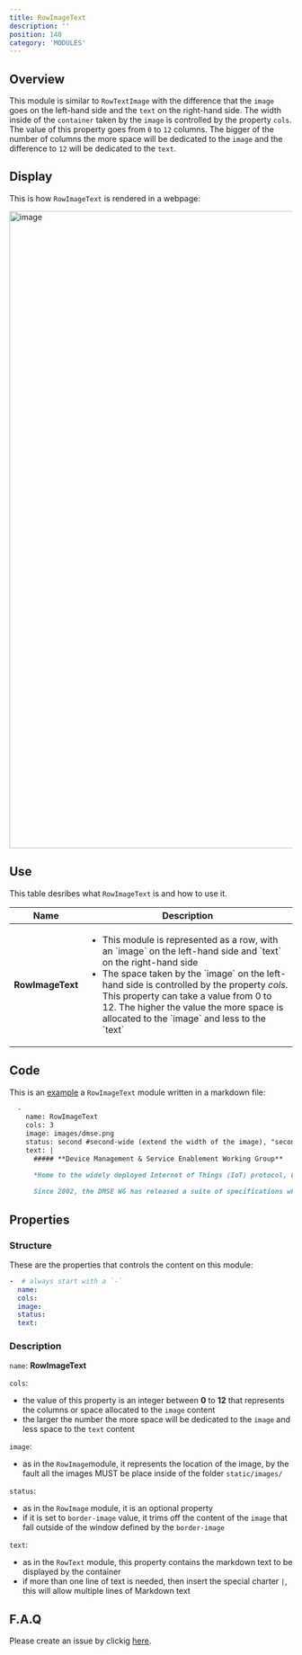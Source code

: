 ```yaml
---
title: RowImageText
description: ''
position: 140
category: 'MODULES'
---
```

## Overview
This module is similar to `RowTextImage` with the difference that the `image` goes on the left-hand side and the `text` on the right-hand side. The width inside of the `container` taken by the `image` is controlled by the property `cols`. The value of this property goes from `0` to `12` columns. The bigger of the number of columns the more space will be dedicated to the `image` and the difference to `12` will be dedicated to the `text`.

## Display

This is how `RowImageText` is rendered in a webpage:

<img width="1134" alt="image" src="https://user-images.githubusercontent.com/3258579/146674517-2a11b964-10d9-49c2-a396-74857f35cd47.png">

## Use
This table desribes what `RowImageText` is and how to use it.

<table>
<thead>
      <tr>
            <th>Name</th>
            <th>Description</th>
      </tr>
</thead>
<tbody>
      <tr>
            <td><b>RowImageText</b></td>
            <td>
                  <ul>
                        <li>This module is represented as a row, with an `image` on the left-hand side and `text` on the right-hand side</li>
                        <li>The space taken by the `image` on the left-hand side is controlled by the property <i>cols</i>. This property can take a value from 0 to 12. The higher the value the more space is allocated to the `image` and less to the `text` </li>
                  </ul>
            </td>
      </tr>
</tbody>
</table>

## Code

This is an [example](https://raw.githubusercontent.com/OpenMobileAlliance/oma_github_pages/main/content/index.md) a `RowImageText` module written in a markdown file:

```md
  -
    name: RowImageText
    cols: 3
    image: images/dmse.png
    status: second #second-wide (extend the width of the image), "second" provides a background color to the text or empty
    text: | 
      ##### **Device Management & Service Enablement Working Group**

      *Home to the widely deployed Internet of Things (IoT) protocol, LightweightM2M (LwM2M), the Device Management & Service Enablement Working Group (DMSE WG) specifies protocols and mechanisms to achieve the management of mobile devices, services access and software on connected devices across networks.*
      
      Since 2002, the DMSE WG has released a suite of specifications which includes 20+ mobile service enabler specifications and more than 60 Management Objects providing simple, reliable and cost-effective ways to deploy new applications and services while minimizing the risk. The most market diffused of the Management Objects is certainly the Firmware Update Management Object (FUMO) with **deployments in the billions of devices**. An additional 20+ Management Objects have been defined by other standards organizations, which cooperate with OMA SpecWorks to avoid fragmentation and duplication. DMSE technologies easily manage converged and multi-mode devices on any network, including devices that do not have a SIM card, as well as resource-constrained devices. Explore the OMA [DMSE](https://technical.openmobilealliance.org/index.html)and [LwM2M](https://openmobilealliance.github.io/dmse-documentation/) specifications.
```

## Properties
### Structure
These are the properties that controls the content on this module:
```yml
-  # always start with a `-`
  name:
  cols:
  image:
  status:
  text:
```

### Description
`name`: **RowImageText**

`cols`: 
* the value of this property is an integer between **0** to **12** that represents the columns or space allocated to the `image` content
* the larger the number the more space will be dedicated to the `image` and less space to the `text` content

`image`: 
* as in the `RowImage`module, it represents the location of the image, by the fault all the images MUST be place inside of the folder `static/images/`

`status`: 
* as in the `RowImage` module, it is an optional property
* if it is set to `border-image` value, it trims off the content of the `image` that fall outside of the window defined by the `border-image`

`text`:
* as in the `RowText` module, this property contains the markdown text to be displayed by the container
* if more than one line of text is needed, then insert the special charter `|`, this will allow multiple lines of Markdown text

## F.A.Q
Please create an issue by clickig [here](https://github.com/OpenMobileAlliance/githubpages-doc-guidelines/issues).
